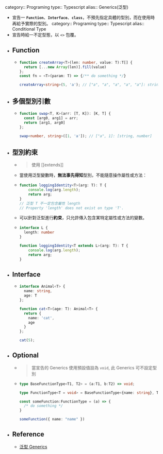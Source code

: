 category:: Programing
type:: Typescript
alias:: Generics(泛型)

- 宣告一 **`Function`**、**`Interface`**、**`class`**，不預先指定具體的型別，而在使用時再給予實際的型別。
  category:: Programing
  type:: Typescript
  alias:: Conditional Type
- 宣告時給一不定型態，以 `<>` 包覆。
- ## Function
	- ```typescript
	  function createArray<T>(len: number, value: T):T[] {
	    return [...new Array(len)].fill(value)
	  };
	  const fn = <T>(param: T) => {/** do something */}
	  
	  createArray<string>(5, 'a'); // ["a", "a", "a", "a", "a"]: string[]
	  ```
- ## 多個型別引數
	- ```typescript
	  function swap<T, K>(arr: [T, K]): [K, T] {
	    const [arg0, arg1] = arr;
	    return [arg1, arg0]
	  };
	  
	  swap<number, string>([1, 'a']); // ["a", 1]: [string, number]
	  ```
- ## 型別約束
	- > 使用 [[extends]]
	- 當使用泛型變數時，**無法事先得知**型別，不能隨意操作屬性或方法：
	- ```typescript
	  function loggingIdentity<T>(arg: T): T {
	      console.log(arg.length);
	      return arg;
	  }
	  // 泛型 T 不一定包含屬性 length
	  // Property 'length' does not exist on type 'T'.
	  ```
	- 可以針對泛型進行**約束**，只允許傳入包含某特定屬性或方法的變數。
	- ```typescript
	  interface L {
	    length: number
	  }
	  
	  function loggingIdentity<T extends L>(arg: T): T {
	      console.log(arg.length);
	      return arg;
	  }
	  ```
- ## Interface
	- ```typescript
	  interface Animal<T> {
	    name: string,
	    age: T
	  };
	  
	  function cat<T>(age: T): Animal<T> {
	    return {
	      name: 'cat',
	      age
	    }
	  };
	  
	  cat(5);
	  ```
- ## Optional
	- > 當宣告的 Generics 使用預設值設為 `void`, 此 Generics 可不設定型別
	- ```typescript
	  type BaseFunctionType<T1, T2> = (a:T1, b:T2) => void;
	  
	  type FunctionType<T = void> = BaseFunctionType<{name: string}, T>;
	  
	  const someFunction:FunctionType = (a) => {
	  	/* do something */
	  }
	  
	  someFunction({ name: "name" })
	  
	  ```
- ## Reference
	- [泛型 Generics](https://willh.gitbook.io/typescript-tutorial/advanced/generics)